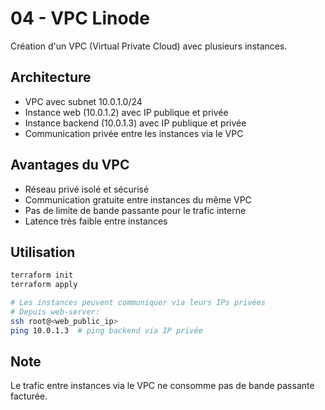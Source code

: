 # 04 - VPC Linode

Création d'un VPC (Virtual Private Cloud) avec plusieurs instances.

## Architecture

- VPC avec subnet 10.0.1.0/24
- Instance web (10.0.1.2) avec IP publique et privée
- Instance backend (10.0.1.3) avec IP publique et privée
- Communication privée entre les instances via le VPC

## Avantages du VPC

- Réseau privé isolé et sécurisé
- Communication gratuite entre instances du même VPC
- Pas de limite de bande passante pour le trafic interne
- Latence très faible entre instances

## Utilisation

```bash
terraform init
terraform apply

# Les instances peuvent communiquer via leurs IPs privées
# Depuis web-server:
ssh root@<web_public_ip>
ping 10.0.1.3  # ping backend via IP privée
```

## Note

Le trafic entre instances via le VPC ne consomme pas de bande passante facturée.
